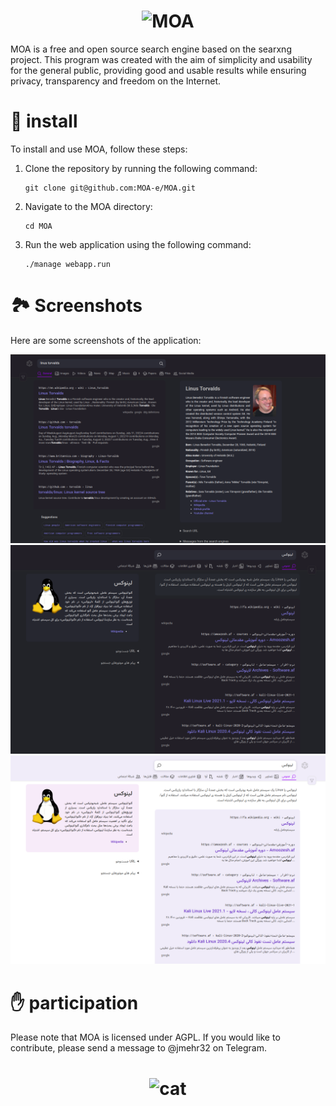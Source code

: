
<h1 align="center">
  <img src="https://raw.githubusercontent.com/mehr32/test-fils/main/logo-col%20or.png" alt="MOA">
</h1>

MOA is a free and open source search engine based on the searxng project. This program was created with the aim of simplicity and usability for the general public, providing good and usable results while ensuring privacy, transparency and freedom on the Internet.

🚀 install
===

To install and use MOA, follow these steps:

1. Clone the repository by running the following command:
   ```
   git clone git@github.com:MOA-e/MOA.git
   ```

3. Navigate to the MOA directory:

   ```
   cd MOA
   ```

4. Run the web application using the following command:

      ```
      ./manage webapp.run
      ```
   

🏞️ Screenshots
===
Here are some screenshots of the application:

![screenshots](./src/screenshots/Screenshot1.png)
![screenshots](./src/screenshots/Screenshot3.png)
![screenshots](./src/screenshots/Screenshot2.png)




✋ participation
===

Please note that MOA is licensed under AGPL. If you would like to contribute, please send a message to @jmehr32 on Telegram. 

<h1 align="center">
  <img src="https://raw.githubusercontent.com/mehr32/test-fils/a9f4eac6d1f8defc6ef529570dd2b1e9e0f99a09/gray0_ctp_on_line.svg" alt="cat">
</h1>
